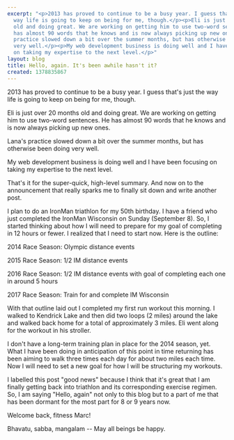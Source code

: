 ```yaml
---
excerpt: "<p>2013 has proved to continue to be a busy year. I guess that's just the
  way life is going to keep on being for me, though.</p><p>Eli is just over 20 months
  old and doing great. We are working on getting him to use two-word sentences. He
  has almost 90 words that he knows and is now always picking up new ones.</p><p>Lana's
  practice slowed down a bit over the summer months, but has otherwise been doing
  very well.</p><p>My web development business is doing well and I have been focusing
  on taking my expertise to the next level.</p>"
layout: blog
title: Hello, again. It's been awhile hasn't it?
created: 1378835867
---
```

<p>2013 has proved to continue to be a busy year. I guess that's just the way life is going to keep on being for me, though.</p><p>Eli is just over 20 months old and doing great. We are working on getting him to use two-word sentences. He has almost 90 words that he knows and is now always picking up new ones.</p><p>Lana's practice slowed down a bit over the summer months, but has otherwise been doing very well.</p><p>My web development business is doing well and I have been focusing on taking my expertise to the next level.</p><p>That's it for the super-quick, high-level summary. And now on to the announcement that really sparks me to finally sit down and write another post.</p><p>I plan to do an IronMan triathlon for my 50th birthday. I have a friend who just completed the IronMan Wisconsin on Sunday (September 8). So, I started thinking about how I will need to prepare for my goal of completing in 12 hours or fewer. I realized that I need to start now. Here is the outline:</p><p>2014 Race Season: Olympic distance events</p><p>2015 Race Season: 1/2 IM distance events</p><p>2016 Race Season: 1/2 IM distance events with goal of completing each one in around 5 hours</p><p>2017 Race Season: Train for and complete IM Wisconsin</p><p>With that outline laid out I completed my first run workout this morning. I walked to Kendrick Lake and then did two loops (2 miles) around the lake and walked back home for a total of approximately 3 miles. Eli went along for the workout in his stroller.</p><p>I don't have a long-term training plan in place for the 2014 season, yet. What I have been doing in anticipation of this point in time returning has been aiming to walk three times each day for about two miles each time. Now I will need to set a new goal for how I will be structuring my workouts.</p><p>I labelled this post "good news" because I think that it's great that I am finally getting back into triathlon and its corresponding exercise regimen. So, I am saying "Hello, again" not only to this blog but to a part of me that has been dormant for the most part for 8 or 9 years now.</p><p>Welcome back, fitness Marc!</p><p>Bhavatu, sabba, mangalam -- May all beings be happy.</p>
